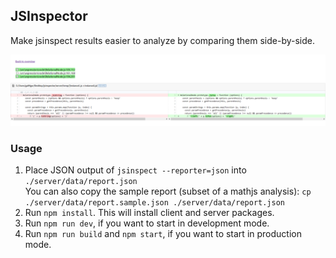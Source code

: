 ## JSInspector

Make jsinspect results easier to analyze by comparing them side-by-side.

![JSInspector screenshot](docs/screenshot.jpg)

### Usage

1. Place JSON output of `jsinspect --reporter=json` into `./server/data/report.json`  
   You can also copy the sample report (subset of a mathjs analysis): `cp ./server/data/report.sample.json ./server/data/report.json`
2. Run `npm install`. This will install client and server packages.
3. Run `npm run dev`, if you want to start in development mode.
4. Run `npm run build` and `npm start`, if you want to start in production mode.
